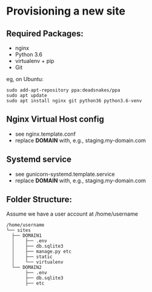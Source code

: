 Provisioning a new site
=======================

## Required Packages:  
* nginx  
* Python 3.6  
* virtualenv + pip  
* Git  

eg, on Ubuntu:  

    sudo add-apt-repository ppa:deadsnakes/ppa
    sudo apt update
    sudo apt install nginx git python36 python3.6-venv

## Nginx Virtual Host config

* see nginx.template.conf
* replace **DOMAIN** with, e.g., staging.my-domain.com

## Systemd service

* see gunicorn-systemd.template.service
* replace **DOMAIN** with, e.g., staging.my-domain.com

## Folder Structure:

Assume we have a user account at /home/username

```
/home/username  
└── sites  
  ├── DOMAIN1  
  │    ├── .env  
  │    ├── db.sqlite3
  │    ├── manage.py etc  
  │    ├── static  
  │    └── virtualenv  
  └── DOMAIN2  
       ├── .env  
       ├── db.sqlite3  
       ├── etc  
```
